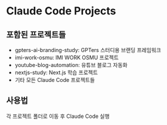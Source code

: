 # Claude Code Projects

## 포함된 프로젝트들
- gpters-ai-branding-study: GPTers 스터디용 브랜딩 프레임워크
- imi-work-osmu: IMI WORK OSMU 프로젝트
- youtube-blog-automation: 유튜브 블로그 자동화
- nextjs-study: Next.js 학습 프로젝트
- 기타 모든 Claude Code 프로젝트들

## 사용법
각 프로젝트 폴더로 이동 후 Claude Code 실행
